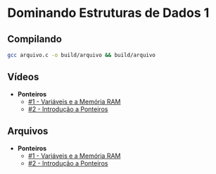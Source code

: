 # Dominando Estruturas de Dados 1

## Compilando

```bash
gcc arquivo.c -o build/arquivo && build/arquivo
```

## Vídeos

- **Ponteiros**
  - [#1 - Variáveis e a Memória RAM](https://www.youtube.com/watch?v=ucupombJuUM&list=PL3ZslI15yo2r-gHJtjORRMRKMSNRpf7u5)
  - [#2 - Introdução a Ponteiros](https://www.youtube.com/watch?v=GLV71ky3OCw&list=PL3ZslI15yo2r-gHJtjORRMRKMSNRpf7u5&index=2)

## Arquivos

- **Ponteiros**
  - [#1 - Variáveis e a Memória RAM](https://github.com/Anderson-X-Araujo/estrutura-de-dados-em-c/tree/main/variaveis-e-memoria)
  - [#2 - Introdução a Ponteiros](https://github.com/Anderson-X-Araujo/estrutura-de-dados-em-c/tree/main/ponteiros)
